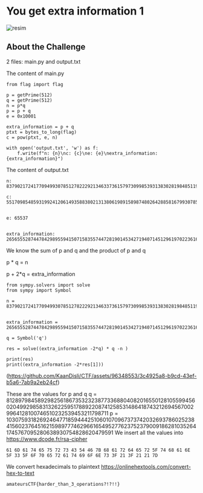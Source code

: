 # You get extra information  1


![resim](https://github.com/KaanDisli/CTF/assets/96348553/f063eb0d-1597-4fdd-b142-fa25c330cb7b)


## About the Challenge
2 files: main.py and output.txt


The content of main.py


```from Crypto.Util.number import *
from flag import flag

p = getPrime(512)
q = getPrime(512)
n = p*q
p = p + q
e = 0x10001

extra_information = p + q
ptxt = bytes_to_long(flag)
c = pow(ptxt, e, n)

with open('output.txt', 'w') as f:
    f.write(f"n: {n}\nc: {c}\ne: {e}\nextra_information: {extra_information}")
```

The content of output.txt
```
n: 83790217241770949930785127822292134633736157973099853931383028198485119939022553589863171712515159590920355561620948287649289302675837892832944404211978967792836179441682795846147312001618564075776280810972021418434978269714364099297666710830717154344277019791039237445921454207967552782769647647208575607201

c: 55170985485931992412061493588380213138061989158987480264288581679930785576529127257790549531229734149688212171710561151529495719876972293968746590202214939126736042529012383384602168155329599794302309463019364103314820346709676184132071708770466649702573831970710420398772142142828226424536566463017178086577


e: 65537


extra_information: 26565552874478429895594150715835574472819014534271940714512961970223616824812349678207505829777946867252164956116701692701674023296773659395833735044077013

```

We know the sum of p and q and the product of p and q

p * q = n

p + 2*q = extra_information


```
from sympy.solvers import solve
from sympy import Symbol

n = 83790217241770949930785127822292134633736157973099853931383028198485119939022553589863171712515159590920355561620948287649289302675837892832944404211978967792836179441682795846147312001618564075776280810972021418434978269714364099297666710830717154344277019791039237445921454207967552782769647647208575607201


extra_information =  26565552874478429895594150715835574472819014534271940714512961970223616824812349678207505829777946867252164956116701692701674023296773659395833735044077013

q = Symbol('q')

res = solve((extra_information -2*q) * q -n )

print(res)
print((extra_information -2*res[1])) 

```

(https://github.com/KaanDisli/CTF/assets/96348553/3c4925a8-b9cd-43ef-b5a6-7ab9a2eb24cf)


These are the values for p and q
q = 8128979845892982561867353232387733688040820165501281055994560204992985831326225951788922087412585314864187432126945670029964128100746510232539453211798711
p = 10307593182692464771859444251060107096737374203269378602523841560237645162159897774629661654952776237523790091862810352641745767095280638930754828620479591
We insert all the values into https://www.dcode.fr/rsa-cipher
```
61 6D 61 74 65 75 72 73 43 54 46 7B 68 61 72 64 65 72 5F 74 68 61 6E 5F 33 5F 6F 70 65 72 61 74 69 6F 6E 73 3F 21 3F 21 21 7D
```
We convert hexadecimals to plaintext https://onlinehextools.com/convert-hex-to-text

```
amateursCTF{harder_than_3_operations?!?!!}
```
